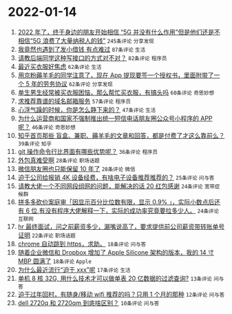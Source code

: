 # 2022-01-14

1. [2022 年了，终于身边的朋友开始相信 “5G 并没有什么作用”但是他们还是不相信“5G 浪费了大量纳税人的钱”](https://www.v2ex.com/t/828145) `245条评论` `分享发现`
1. [我竟然也遇到了发小借钱 有点难过](https://www.v2ex.com/t/828212) `87条评论` `生活`
1. [请教后端同学这种写接口的方式对不对？](https://www.v2ex.com/t/828191) `82条评论` `程序员`
1. [最近买衣服好焦虑](https://www.v2ex.com/t/828167) `62条评论` `生活`
1. [用京粉薅羊毛的同学注意了，现在 App 提现要签一个授权书，里面附带了一个 5 年的劳务协议](https://www.v2ex.com/t/828157) `62条评论` `分享发现`
1. [单生男生经常被买衣服困恼，那么帮忙买衣服，有搞头吗](https://www.v2ex.com/t/828174) `60条评论` `奇思妙想`
1. [求推荐靠谱的域名邮箱服务](https://www.v2ex.com/t/828181) `57条评论` `程序员`
1. [心浮气躁的时候，你是怎么静下来的？](https://www.v2ex.com/t/828183) `47条评论` `生活`
1. [为什么运营商和国家不强制推出统一短信电话朋友圈公众号小程序的 APP 呢？](https://www.v2ex.com/t/828252) `46条评论` `奇思妙想`
1. [知乎首页那些 盲盒、兼职、薅羊毛的文章和回答，都是付费了才这么靠前么？](https://www.v2ex.com/t/828144) `39条评论` `知乎`
1. [git 操作命令行比界面有哪些优势呢？](https://www.v2ex.com/t/828253) `36条评论` `程序员`
1. [外包真难受啊](https://www.v2ex.com/t/828275) `28条评论` `职场话题`
1. [微信朋友圈也只能保留 10 年了](https://www.v2ex.com/t/828173) `28条评论` `微信`
1. [迫于公司给报销 4K 设备经费，有啥电子设备推荐推荐的？](https://www.v2ex.com/t/828198) `25条评论` `问与答`
1. [请教大佬一个不同网段组网的问题，能解决的话 20 红包感谢](https://www.v2ex.com/t/828251) `24条评论` `宽带症候群`
1. [拼多多砍价案庭审「因显示百分比位数有限，显示 0.9% 」，实际小数点后还有 6 位,有没有程序大佬解释一下，实际的成功率究竟要拉多少人。](https://www.v2ex.com/t/828162) `24条评论` `互联网`
1. [hr 最终面试，问之前薪资多少，漏嘴说高了，要求提供前公司薪资带转账单号证明](https://www.v2ex.com/t/828271) `22条评论` `职场话题`
1. [chrome 自动跳到 https，求助。](https://www.v2ex.com/t/828236) `18条评论` `问与答`
1. [随着企业微信和 Dropbox 增加了 Apple Silicone 架构的版本，我的 14 寸 MBP 圆满了](https://www.v2ex.com/t/828193) `18条评论` `Apple`
1. [为什么最近流行“迫于 xxx”呢](https://www.v2ex.com/t/828246) `17条评论` `生活`
1. [单机 8 核 32G, 用什么技术才可以做单表 20 亿数据的过滤查询?](https://www.v2ex.com/t/828186) `13条评论` `问与答`
1. [迫于过年回村，有随身/移动 wifi 推荐的吗？只用 1 个月的那种](https://www.v2ex.com/t/828150) `12条评论` `问与答`
1. [dell 2720q 和 2720qm 到底啥区别？](https://www.v2ex.com/t/828230) `10条评论` `问与答`
